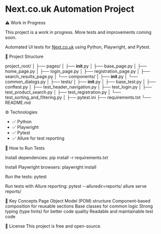 # Next.co.uk Automation Project

⚠️ Work in Progress

This project is a work in progress.
More tests and improvements coming soon.

Automated UI tests for [Next.co.uk](https://www.next.co.uk/) using Python, Playwright, and Pytest.

📂 Project Structure

project_root/
│
├── pages/
│   ├── __init__.py
│   ├── base_page.py
│   ├── home_page.py
│   ├── login_page.py
│   ├── registration_page.py
│   ├── search_results_page.py
│   └── components/
│       ├── __init__.py
│       └── common_dialogs.py
│
├── tests/
│   ├── __init__.py
│   ├── base_test.py
│   ├── conftest.py
│   ├── test_header_navigation.py
│   ├── test_login.py
│   ├── test_product_search.py
│   ├── test_registration.py
│   └── test_sorting_and_filtering.py
│
├── pytest.ini
├── requirements.txt
└── README.md

⚙️ Technologies

- ✅ Python
- ✅ Playwright
- ✅ Pytest
- ✅ Allure for test reporting

🚀 How to Run Tests

Install dependencies:
pip install -r requirements.txt

Install Playwright browsers:
playwright install

Run the tests:
pytest

Run tests with Allure reporting:
pytest --alluredir=reports/
allure serve reports/

🧠 Key Concepts
Page Object Model (POM) structure
Component-based composition for reusable sections
Base classes for common logic
Strong typing (type hints) for better code quality
Readable and maintainable test code


📄 License
This project is free and open-source.
